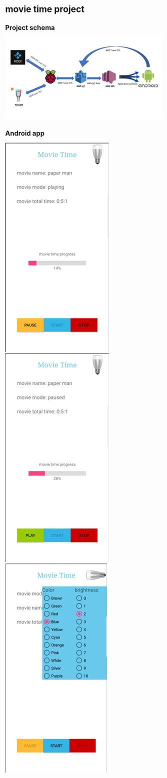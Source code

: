 # movie time project <br/>

## Project schema <br/>
![project schema](pictures/Picture1.png)<br/>

## Android app <br/>
![alt text](pictures/Picture4.png)
![alt text](pictures/Picture5.png)<br/>
![alt text](pictures/Picture3.png)<br/>
